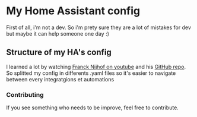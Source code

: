 # My Home Assistant config

First of all, i'm not a dev. So i'm prety sure they are a lot of mistakes for dev but maybe it can help someone one day :)

## Structure of my HA's config

I learned a lot by watching [Franck Nijhof on youtube](https://www.youtube.com/user/Frenck) and his [GitHub repo](https://github.com/frenck/home-assistant-config). So splitted my config in differents .yaml files so it's easier to navigate between every integratgions et automations

### Contributing

If you see something who needs to be improve, feel free to contribute.